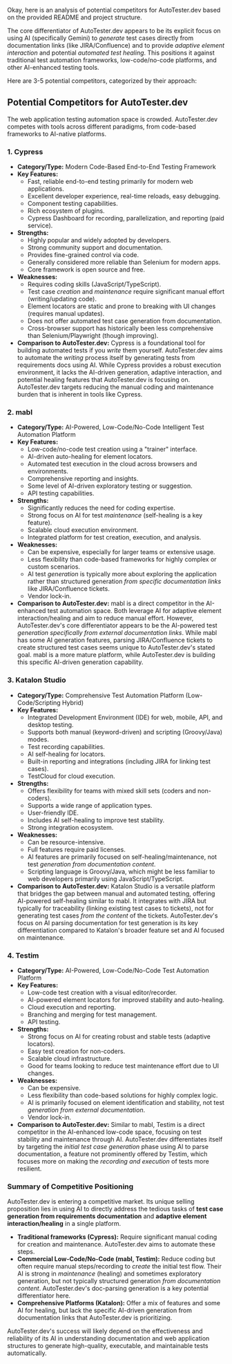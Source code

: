 Okay, here is an analysis of potential competitors for AutoTester.dev based on the provided README
and project structure.

The core differentiator of AutoTester.dev appears to be its explicit focus on using AI (specifically
Gemini) to _generate_ test cases directly from documentation links (like JIRA/Confluence) and to
provide _adaptive element interaction_ and potential _automated test healing_. This positions it
against traditional test automation frameworks, low-code/no-code platforms, and other AI-enhanced
testing tools.

Here are 3-5 potential competitors, categorized by their approach:

## Potential Competitors for AutoTester.dev

The web application testing automation space is crowded. AutoTester.dev competes with tools across
different paradigms, from code-based frameworks to AI-native platforms.

### 1. Cypress

- **Category/Type:** Modern Code-Based End-to-End Testing Framework
- **Key Features:**
    - Fast, reliable end-to-end testing primarily for modern web applications.
    - Excellent developer experience, real-time reloads, easy debugging.
    - Component testing capabilities.
    - Rich ecosystem of plugins.
    - Cypress Dashboard for recording, parallelization, and reporting (paid service).
- **Strengths:**
    - Highly popular and widely adopted by developers.
    - Strong community support and documentation.
    - Provides fine-grained control via code.
    - Generally considered more reliable than Selenium for modern apps.
    - Core framework is open source and free.
- **Weaknesses:**
    - Requires coding skills (JavaScript/TypeScript).
    - Test case _creation_ and _maintenance_ require significant manual effort (writing/updating
      code).
    - Element locators are static and prone to breaking with UI changes (requires manual updates).
    - Does not offer automated test case generation from documentation.
    - Cross-browser support has historically been less comprehensive than Selenium/Playwright
      (though improving).
- **Comparison to AutoTester.dev:** Cypress is a foundational tool for building automated tests if
  you _write_ them yourself. AutoTester.dev aims to automate the _writing_ process itself by
  generating tests from requirements docs using AI. While Cypress provides a robust execution
  environment, it lacks the AI-driven generation, adaptive interaction, and potential healing
  features that AutoTester.dev is focusing on. AutoTester.dev targets reducing the manual coding and
  maintenance burden that is inherent in tools like Cypress.

### 2. mabl

- **Category/Type:** AI-Powered, Low-Code/No-Code Intelligent Test Automation Platform
- **Key Features:**
    - Low-code/no-code test creation using a "trainer" interface.
    - AI-driven auto-healing for element locators.
    - Automated test execution in the cloud across browsers and environments.
    - Comprehensive reporting and insights.
    - Some level of AI-driven exploratory testing or suggestion.
    - API testing capabilities.
- **Strengths:**
    - Significantly reduces the need for coding expertise.
    - Strong focus on AI for test _maintenance_ (self-healing is a key feature).
    - Scalable cloud execution environment.
    - Integrated platform for test creation, execution, and analysis.
- **Weaknesses:**
    - Can be expensive, especially for larger teams or extensive usage.
    - Less flexibility than code-based frameworks for highly complex or custom scenarios.
    - AI test _generation_ is typically more about exploring the application rather than structured
      generation _from specific documentation links_ like JIRA/Confluence tickets.
    - Vendor lock-in.
- **Comparison to AutoTester.dev:** mabl is a direct competitor in the AI-enhanced test automation
  space. Both leverage AI for adaptive element interaction/healing and aim to reduce manual effort.
  However, AutoTester.dev's core differentiator appears to be the AI-powered test _generation
  specifically from external documentation links_. While mabl has some AI generation features,
  parsing JIRA/Confluence tickets to create structured test cases seems unique to AutoTester.dev's
  stated goal. mabl is a more mature platform, while AutoTester.dev is building this specific
  AI-driven generation capability.

### 3. Katalon Studio

- **Category/Type:** Comprehensive Test Automation Platform (Low-Code/Scripting Hybrid)
- **Key Features:**
    - Integrated Development Environment (IDE) for web, mobile, API, and desktop testing.
    - Supports both manual (keyword-driven) and scripting (Groovy/Java) modes.
    - Test recording capabilities.
    - AI self-healing for locators.
    - Built-in reporting and integrations (including JIRA for linking test cases).
    - TestCloud for cloud execution.
- **Strengths:**
    - Offers flexibility for teams with mixed skill sets (coders and non-coders).
    - Supports a wide range of application types.
    - User-friendly IDE.
    - Includes AI self-healing to improve test stability.
    - Strong integration ecosystem.
- **Weaknesses:**
    - Can be resource-intensive.
    - Full features require paid licenses.
    - AI features are primarily focused on self-healing/maintenance, not test _generation from
      documentation content_.
    - Scripting language is Groovy/Java, which might be less familiar to web developers primarily
      using JavaScript/TypeScript.
- **Comparison to AutoTester.dev:** Katalon Studio is a versatile platform that bridges the gap
  between manual and automated testing, offering AI-powered self-healing similar to mabl. It
  integrates with JIRA but typically for traceability (linking existing test cases to tickets), not
  for generating test cases _from the content_ of the tickets. AutoTester.dev's focus on AI parsing
  documentation for test generation is its key differentiation compared to Katalon's broader feature
  set and AI focused on maintenance.

### 4. Testim

- **Category/Type:** AI-Powered, Low-Code/No-Code Test Automation Platform
- **Key Features:**
    - Low-code test creation with a visual editor/recorder.
    - AI-powered element locators for improved stability and auto-healing.
    - Cloud execution and reporting.
    - Branching and merging for test management.
    - API testing.
- **Strengths:**
    - Strong focus on AI for creating robust and stable tests (adaptive locators).
    - Easy test creation for non-coders.
    - Scalable cloud infrastructure.
    - Good for teams looking to reduce test maintenance effort due to UI changes.
- **Weaknesses:**
    - Can be expensive.
    - Less flexibility than code-based solutions for highly complex logic.
    - AI is primarily focused on element identification and stability, not test _generation from
      external documentation_.
    - Vendor lock-in.
- **Comparison to AutoTester.dev:** Similar to mabl, Testim is a direct competitor in the
  AI-enhanced low-code space, focusing on test stability and maintenance through AI. AutoTester.dev
  differentiates itself by targeting the _initial test case generation_ phase using AI to parse
  documentation, a feature not prominently offered by Testim, which focuses more on making the
  _recording and execution_ of tests more resilient.

### Summary of Competitive Positioning

AutoTester.dev is entering a competitive market. Its unique selling proposition lies in using AI to
directly address the tedious tasks of **test case generation from requirements documentation** and
**adaptive element interaction/healing** in a single platform.

- **Traditional frameworks (Cypress):** Require significant manual coding for creation and
  maintenance. AutoTester.dev aims to automate these steps.
- **Commercial Low-Code/No-Code (mabl, Testim):** Reduce coding but often require manual
  steps/recording to _create_ the initial test flow. Their AI is strong in _maintenance_ (healing)
  and sometimes exploratory generation, but not typically structured generation _from documentation
  content_. AutoTester.dev's doc-parsing generation is a key potential differentiator here.
- **Comprehensive Platforms (Katalon):** Offer a mix of features and some AI for healing, but lack
  the specific AI-driven generation from documentation links that AutoTester.dev is prioritizing.

AutoTester.dev's success will likely depend on the effectiveness and reliability of its AI in
understanding documentation and web application structures to generate high-quality, executable, and
maintainable tests automatically.
